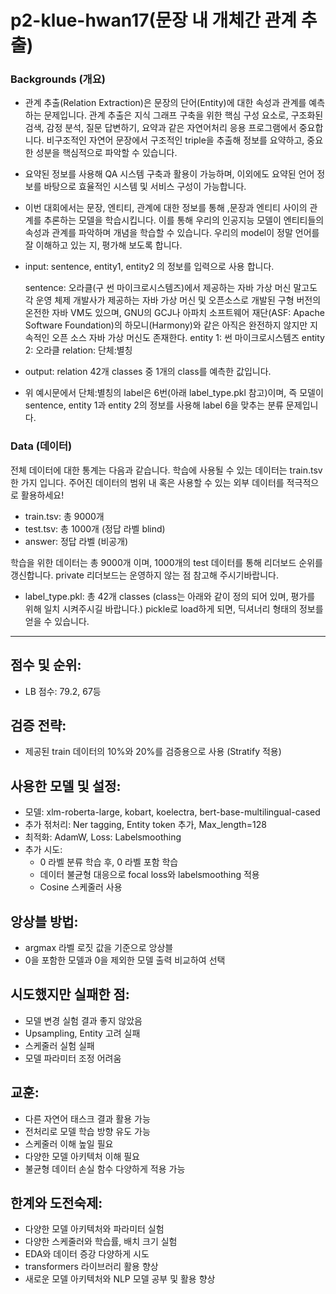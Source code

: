 # p2-klue-hwan17(문장 내 개체간 관계 추출)

### Backgrounds (개요)

- 관계 추출(Relation Extraction)은 문장의 단어(Entity)에 대한 속성과 관계를 예측하는 문제입니다. 관계 추출은 지식 그래프 구축을 위한 핵심 구성 요소로, 구조화된 검색, 감정 분석, 질문 답변하기, 요약과 같은 자연어처리 응용 프로그램에서 중요합니다. 비구조적인 자연어 문장에서 구조적인 triple을 추출해 정보를 요약하고, 중요한 성분을 핵심적으로 파악할 수 있습니다.
- 요약된 정보를 사용해 QA 시스템 구축과 활용이 가능하며, 이외에도 요약된 언어 정보를 바탕으로 효율적인 시스템 및 서비스 구성이 가능합니다.
- 이번 대회에서는 문장, 엔티티, 관계에 대한 정보를 통해 ,문장과 엔티티 사이의 관계를 추론하는 모델을 학습시킵니다. 이를 통해 우리의 인공지능 모델이 엔티티들의 속성과 관계를 파악하며 개념을 학습할 수 있습니다. 우리의 model이 정말 언어를 잘 이해하고 있는 지, 평가해 보도록 합니다.

- input: sentence, entity1, entity2 의 정보를 입력으로 사용 합니다.

  sentence: 오라클(구 썬 마이크로시스템즈)에서 제공하는 자바 가상 머신 말고도 각 운영 체제 개발사가 제공하는 자바 가상 머신 및 오픈소스로 개발된 구형 버전의 온전한 자바 VM도 있으며, GNU의 GCJ나 아파치 소프트웨어 재단(ASF: Apache Software Foundation)의 하모니(Harmony)와 같은 아직은 완전하지 않지만 지속적인 오픈 소스 자바 가상 머신도 존재한다.
  entity 1: 썬 마이크로시스템즈
  entity 2: 오라클
  relation: 단체:별칭

- output: relation 42개 classes 중 1개의 class를 예측한 값입니다.

- 위 예시문에서 단체:별칭의 label은 6번(아래 label_type.pkl 참고)이며, 즉 모델이 sentence, entity 1과 entity 2의 정보를 사용해 label 6을 맞추는 분류 문제입니다.


### Data (데이터)

전체 데이터에 대한 통계는 다음과 같습니다. 학습에 사용될 수 있는 데이터는 train.tsv 한 가지 입니다. 주어진 데이터의 범위 내 혹은 사용할 수 있는 외부 데이터를 적극적으로 활용하세요!
- train.tsv: 총 9000개
- test.tsv: 총 1000개 (정답 라벨 blind)
- answer: 정답 라벨 (비공개)

학습을 위한 데이터는 총 9000개 이며, 1000개의 test 데이터를 통해 리더보드 순위를 갱신합니다. private 리더보드는 운영하지 않는 점 참고해 주시기바랍니다.
- label_type.pkl: 총 42개 classes (class는 아래와 같이 정의 되어 있며, 평가를 위해 일치 시켜주시길 바랍니다.) pickle로 load하게 되면, 딕셔너리 형태의 정보를 얻을 수 있습니다.

---


## **점수 및 순위:**

-   LB 점수: 79.2, 67등

## **검증 전략:**

-   제공된 train 데이터의 10%와 20%를 검증용으로 사용 (Stratify 적용)

## **사용한 모델 및 설정:**

-   모델: xlm-roberta-large, kobart, koelectra, bert-base-multilingual-cased
-   추가 젂처리: Ner tagging, Entity token 추가, Max_length=128
-   최적화: AdamW, Loss: Labelsmoothing
-   추가 시도:
    -   0 라벨 분류 학습 후, 0 라벨 포함 학습
    -   데이터 불균형 대응으로 focal loss와 labelsmoothing 적용
    -   Cosine 스케줄러 사용

## **앙상블 방법:**

-   argmax 라벨 로짓 값을 기준으로 앙상블
-   0을 포함한 모델과 0을 제외한 모델 출력 비교하여 선택

## **시도했지만 실패한 점:**

-   모델 변경 실험 결과 좋지 않았음
-   Upsampling, Entity 고려 실패
-   스케줄러 실험 실패
-   모델 파라미터 조정 어려움

## **교훈:**

-   다른 자연어 태스크 결과 활용 가능
-   전처리로 모델 학습 방향 유도 가능
-   스케줄러 이해 높일 필요
-   다양한 모델 아키텍처 이해 필요
-   불균형 데이터 손실 함수 다양하게 적용 가능

## **한계와 도전숙제:**

-   다양한 모델 아키텍처와 파라미터 실험
-   다양한 스케줄러와 학습률, 배치 크기 실험
-   EDA와 데이터 증강 다양하게 시도
-   transformers 라이브러리 활용 향상
-   새로운 모델 아키텍처와 NLP 모델 공부 및 활용 향상